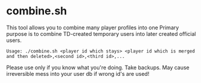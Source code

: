 combine.sh
==========

This tool allows you to combine many player profiles into one
Primary purpose is to combine TD-created temporary users into later created official users.

```
Usage: ./combine.sh <player id which stays> <player id which is merged and then deleted>,<second id>,<third id>,...
```

Please use only if you know what you're doing. Take backups. May cause irreversible 
mess into your user db if wrong id's are used!

